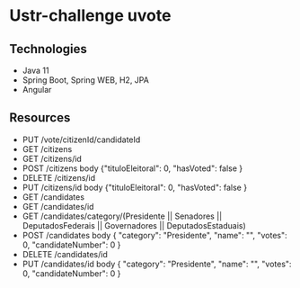 # Ustr-challenge uvote

## Technologies
* Java 11
* Spring Boot, Spring WEB, H2, JPA
* Angular


## Resources
  
* PUT /vote/citizenId/candidateId
* GET /citizens 
* GET /citizens/id
* POST /citizens body {"tituloEleitoral": 0, "hasVoted": false }
* DELETE /citizens/id
* PUT /citizens/id body {"tituloEleitoral": 0, "hasVoted": false }
* GET /candidates
* GET /candidates/id
* GET /candidates/category/(Presidente || Senadores || DeputadosFederais || Governadores || DeputadosEstaduais)
* POST /candidates body { "category": "Presidente", "name": "", "votes": 0, "candidateNumber": 0 }
* DELETE /candidates/id
* PUT /candidates/id body { "category": "Presidente", "name": "", "votes": 0, "candidateNumber": 0 }
